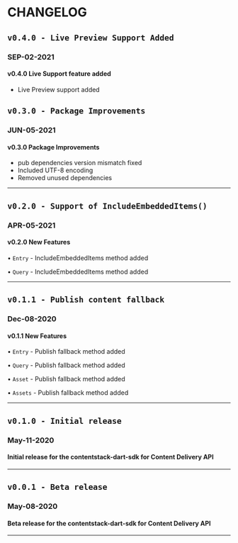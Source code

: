 # CHANGELOG

## `v0.4.0 - Live Preview Support Added`

### __SEP-02-2021__

#### v0.4.0 Live Support feature added

- Live Preview support added

## `v0.3.0 - Package Improvements`

### __JUN-05-2021__

#### v0.3.0 Package Improvements

- pub dependencies version mismatch fixed
- Included UTF-8 encoding
- Removed unused dependencies

_______________________

## `v0.2.0 - Support of IncludeEmbeddedItems()`

### __APR-05-2021__

#### v0.2.0 New Features

• `Entry` - IncludeEmbeddedItems method added

• `Query` - IncludeEmbeddedItems method added

_______________________

## `v0.1.1 - Publish content fallback`

### __Dec-08-2020__

#### v0.1.1 New Features

• `Entry` - Publish fallback method added

• `Query` - Publish fallback method added

• `Asset` - Publish fallback method added

• `Assets` - Publish fallback method added

_______________________

## `v0.1.0 - Initial release`

### __May-11-2020__

#### Initial release for the contentstack-dart-sdk for Content Delivery API

_______________________

## `v0.0.1 - Beta release`

### __May-08-2020__

#### Beta release for the contentstack-dart-sdk for Content Delivery API

_______________________
